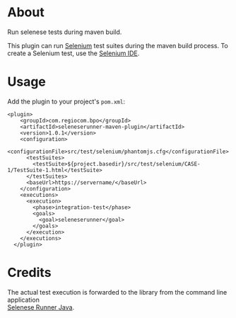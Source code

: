 # About

Run selenese tests during maven build.

This plugin can run [Selenium](http://www.seleniumhq.org/) test suites during the maven build process.
To create a Selenium test, use the [Selenium IDE](https://addons.mozilla.org/en-US/firefox/addon/selenium-ide/).

# Usage

Add the plugin to your project's `pom.xml`:

    <plugin>
        <groupId>com.regiocom.bpo</groupId>
        <artifactId>seleneserunner-maven-plugin</artifactId>
        <version>1.0.1</version>
        <configuration>
          <configurationFile>src/test/selenium/phantomjs.cfg</configurationFile>
          <testSuites>
            <testSuite>${project.basedir}/src/test/selenium/CASE-1/TestSuite-1.html</testSuite>
          </testSuites>
          <baseUrl>https://servername/</baseUrl>
        </configuration>
        <executions>
          <execution>
            <phase>integration-test</phase>
            <goals>
              <goal>seleneserunner</goal>
            </goals>
          </execution>
        </executions>
      </plugin>

# Credits

The actual test execution is forwarded to the library from the command line application  
[Selenese Runner Java](https://github.com/vmi/selenese-runner-java).
